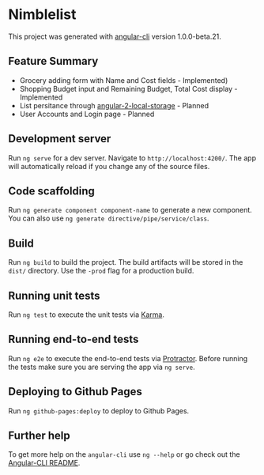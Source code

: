 # Nimblelist

This project was generated with [angular-cli](https://github.com/angular/angular-cli) version 1.0.0-beta.21.

## Feature Summary
* Grocery adding form with Name and Cost fields - Implemented)
* Shopping Budget input and Remaining Budget, Total Cost display - Implemented
* List persitance through [angular-2-local-storage](https://www.npmjs.com/package/angular-2-local-storage) - Planned
* User Accounts and Login page - Planned

## Development server
Run `ng serve` for a dev server. Navigate to `http://localhost:4200/`. The app will automatically reload if you change any of the source files.

## Code scaffolding

Run `ng generate component component-name` to generate a new component. You can also use `ng generate directive/pipe/service/class`.

## Build

Run `ng build` to build the project. The build artifacts will be stored in the `dist/` directory. Use the `-prod` flag for a production build.

## Running unit tests

Run `ng test` to execute the unit tests via [Karma](https://karma-runner.github.io).

## Running end-to-end tests

Run `ng e2e` to execute the end-to-end tests via [Protractor](http://www.protractortest.org/).
Before running the tests make sure you are serving the app via `ng serve`.

## Deploying to Github Pages

Run `ng github-pages:deploy` to deploy to Github Pages.

## Further help

To get more help on the `angular-cli` use `ng --help` or go check out the [Angular-CLI README](https://github.com/angular/angular-cli/blob/master/README.md).

